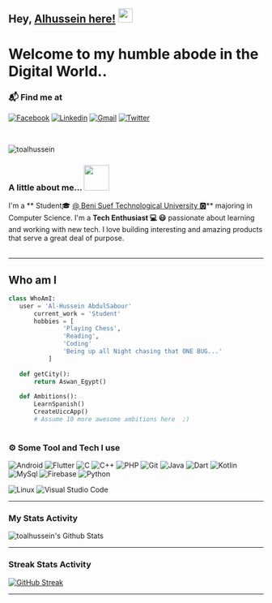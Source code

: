 ## Hey, [Alhussein here!](https://www.linkedin.com/in/toalhussein/)  <img src="https://media.giphy.com/media/hvRJCLFzcasrR4ia7z/giphy.gif" width="28px" height="28px">

<h1>Welcome to my humble abode in the Digital World..</h1> 

### 📬 Find me at
[![Facebook](https://img.shields.io/badge/-Facebook-blue?style=flat&logo=Facebook&logoColor=white)](https://facebook.com/toalhussein)
[![Linkedin](https://img.shields.io/badge/-LinkedIn-blue?style=flat&logo=Linkedin&logoColor=white)](https://www.linkedin.com/in/toalhussein)
[![Gmail](https://img.shields.io/badge/-Gmail-c14438?style=flat&logo=Gmail&logoColor=white)](mailto:toalhussein@gmail)
[![Twitter](https://img.shields.io/badge/-Twitter-blue?style=flat&logo=Twitter&logoColor=white)](https://twitter.com/toalhussein)

</br>
<p align="left"> <img src="https://komarev.com/ghpvc/?username=toalhussien" alt="toalhussein" /> </p>

### A little about me...  <img src="https://media.giphy.com/media/VgCDAzcKvsR6OM0uWg/giphy.gif" width="50"> 
I'm a ** Student🎓 [@ Beni Suef Technological University 🅾️](https://btu.edu.eg/)** majoring in Computer Science. I'm a **Tech Enthusiast 💻 😃** passionate about learning and working with new tech. I love building interesting and amazing products that serve a great deal of purpose. <br/><br/>


---
## Who am I
 ```python
 class WhoAmI:
 	user = 'Al-Hussein AbdulSabour'
		current_work = 'Student'
		hobbies = [
				'Playing Chess',
				'Reading',
				'Coding'
				'Being up all Night chasing that ONE BUG...'
			]
	
	def getCity():
		return Aswan_Egypt()
	
	def Ambitions():
		LearnSpanish()
		CreateUiccApp()
		# Assume 10 more awesome ambitions here  ;)
	
 ```
### ⚙️ Some Tool and Tech I use
![Android](https://img.shields.io/badge/Android-3DDC84?logo=android&logoColor=white&style=for-the-badge)
![Flutter](https://img.shields.io/badge/Flutter-3178C6?logo=flutter&logoColor=white&style=for-the-badge)
![C](https://img.shields.io/badge/C-A8B9CC?logo=c&logoColor=white&style=for-the-badge)
![C++](https://img.shields.io/badge/C++-00599C?logo=cplusplus&logoColor=white&style=for-the-badge)
![PHP](https://img.shields.io/badge/Php-3776AB?logo=php&logoColor=white&style=for-the-badge)
![Git](https://img.shields.io/badge/Git-3776AB?logo=git&color=black&logoColor=F03C2E&style=for-the-badge)
![Java](https://img.shields.io/badge/java-F8981D?logo=java&logoColor=white&style=for-the-badge)
![Dart](https://img.shields.io/badge/dart-F8981D?logo=dart&color=42A5F5&logoColor=white&style=for-the-badge)
![Kotlin](https://img.shields.io/badge/Kotlin-7F52FF?logo=kotlin&logoColor=white&style=for-the-badge)
![MySql](https://img.shields.io/badge/MySQL-00599C?logo=mysql&color=03526F&logoColor=white&style=for-the-badge)
![Firebase](https://img.shields.io/badge/Firebase-7F52FF?logo=firebase&logoColor=FCCA3F&color=3E4247&style=for-the-badge)
![Python](https://img.shields.io/badge/Python-3776AB?logo=python&logoColor=white&style=for-the-badge)

![Linux](https://img.shields.io/badge/Linux-FCC624?logo=Linux&logoColor=black&style=for-the-badge)
![Visual Studio Code](https://img.shields.io/badge/VSCode-007ACC?logo=visualstudiocode&logoColor=white&style=for-the-badge)


---
### My Stats Activity
<img align="center" src="https://github-readme-stats.vercel.app/api?username=toalhussein&include_all_commits=true&count_private=true&show_icons=true&line_height=20&title_color=23A9F2&icon_color=FFFFFF&text_color=FFFFFF&bg_color=151515" alt="toalhussein's Github Stats" /></a>

---

### Streak Stats Activity
[![GitHub Streak](http://github-readme-streak-stats.herokuapp.com?user=toalhussein&theme=dark&text&date_format=M%20j%5B%2C%20Y%5D)](https://git.io/streak-stats)

---

